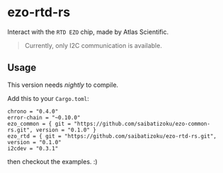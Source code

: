 ezo-rtd-rs
==========

Interact with the `RTD EZO` chip, made by Atlas Scientific.

>   Currently, only I2C communication is available.


## Usage

This version needs _nightly_ to compile.

Add this to your `Cargo.toml`:

```
chrono = "0.4.0"
error-chain = "~0.10.0"
ezo_common = { git = "https://github.com/saibatizoku/ezo-common-rs.git", version = "0.1.0" }
ezo_rtd = { git = "https://github.com/saibatizoku/ezo-rtd-rs.git", version = "0.1.0"
i2cdev = "0.3.1"
```

then checkout the examples. :)
